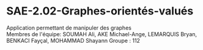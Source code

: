 # SAE-2.02-Graphes-orientés-valués
Application permettant de manipuler des graphes  
Membres de l'équipe: SOUMAH Ali, AKE Michael-Ange, LEMARQUIS Bryan, BENKACI Fayçal, MOHAMMAD Shayann
Groupe : 112
